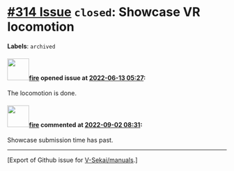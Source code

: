 # [\#314 Issue](https://github.com/V-Sekai/manuals/issues/314) `closed`: Showcase VR locomotion
**Labels**: `archived`


#### <img src="https://avatars.githubusercontent.com/u/32321?u=c2e06a3d2b49a467aa907e54aa259516440267cc&v=4" width="50">[fire](https://github.com/fire) opened issue at [2022-06-13 05:27](https://github.com/V-Sekai/manuals/issues/314):

The locomotion is done.

#### <img src="https://avatars.githubusercontent.com/u/32321?u=c2e06a3d2b49a467aa907e54aa259516440267cc&v=4" width="50">[fire](https://github.com/fire) commented at [2022-09-02 08:31](https://github.com/V-Sekai/manuals/issues/314#issuecomment-1235224564):

Showcase submission time has past.


-------------------------------------------------------------------------------



[Export of Github issue for [V-Sekai/manuals](https://github.com/V-Sekai/manuals).]
